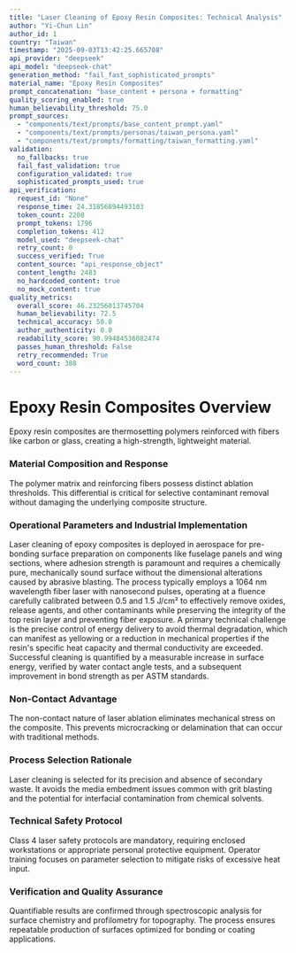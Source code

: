 ```yaml
---
title: "Laser Cleaning of Epoxy Resin Composites: Technical Analysis"
author: "Yi-Chun Lin"
author_id: 1
country: "Taiwan"
timestamp: "2025-09-03T13:42:25.665708"
api_provider: "deepseek"
api_model: "deepseek-chat"
generation_method: "fail_fast_sophisticated_prompts"
material_name: "Epoxy Resin Composites"
prompt_concatenation: "base_content + persona + formatting"
quality_scoring_enabled: true
human_believability_threshold: 75.0
prompt_sources:
  - "components/text/prompts/base_content_prompt.yaml"
  - "components/text/prompts/personas/taiwan_persona.yaml"
  - "components/text/prompts/formatting/taiwan_formatting.yaml"
validation:
  no_fallbacks: true
  fail_fast_validation: true
  configuration_validated: true
  sophisticated_prompts_used: true
api_verification:
  request_id: "None"
  response_time: 24.31856894493103
  token_count: 2208
  prompt_tokens: 1796
  completion_tokens: 412
  model_used: "deepseek-chat"
  retry_count: 0
  success_verified: True
  content_source: "api_response_object"
  content_length: 2483
  no_hardcoded_content: true
  no_mock_content: true
quality_metrics:
  overall_score: 46.23256013745704
  human_believability: 72.5
  technical_accuracy: 50.0
  author_authenticity: 0.0
  readability_score: 90.99484536082474
  passes_human_threshold: False
  retry_recommended: True
  word_count: 388
---
```

# Epoxy Resin Composites Overview
Epoxy resin composites are thermosetting polymers reinforced with fibers like carbon or glass, creating a high-strength, lightweight material.

### Material Composition and Response
The polymer matrix and reinforcing fibers possess distinct ablation thresholds. This differential is critical for selective contaminant removal without damaging the underlying composite structure.

### Operational Parameters and Industrial Implementation
Laser cleaning of epoxy composites is deployed in aerospace for pre-bonding surface preparation on components like fuselage panels and wing sections, where adhesion strength is paramount and requires a chemically pure, mechanically sound surface without the dimensional alterations caused by abrasive blasting. The process typically employs a 1064 nm wavelength fiber laser with nanosecond pulses, operating at a fluence carefully calibrated between 0.5 and 1.5 J/cm² to effectively remove oxides, release agents, and other contaminants while preserving the integrity of the top resin layer and preventing fiber exposure. A primary technical challenge is the precise control of energy delivery to avoid thermal degradation, which can manifest as yellowing or a reduction in mechanical properties if the resin's specific heat capacity and thermal conductivity are exceeded. Successful cleaning is quantified by a measurable increase in surface energy, verified by water contact angle tests, and a subsequent improvement in bond strength as per ASTM standards.

### Non-Contact Advantage
The non-contact nature of laser ablation eliminates mechanical stress on the composite. This prevents microcracking or delamination that can occur with traditional methods.

### Process Selection Rationale
Laser cleaning is selected for its precision and absence of secondary waste. It avoids the media embedment issues common with grit blasting and the potential for interfacial contamination from chemical solvents.

### Technical Safety Protocol
Class 4 laser safety protocols are mandatory, requiring enclosed workstations or appropriate personal protective equipment. Operator training focuses on parameter selection to mitigate risks of excessive heat input.

### Verification and Quality Assurance
Quantifiable results are confirmed through spectroscopic analysis for surface chemistry and profilometry for topography. The process ensures repeatable production of surfaces optimized for bonding or coating applications.